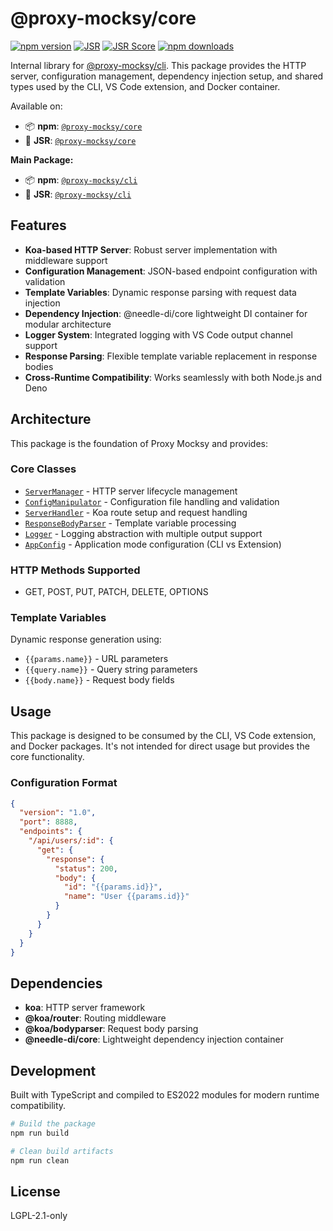 # @proxy-mocksy/core

[![npm version](https://img.shields.io/npm/v/@proxy-mocksy/core)](https://www.npmjs.com/package/@proxy-mocksy/core)
[![JSR](https://jsr.io/badges/@proxy-mocksy/core)](https://jsr.io/@proxy-mocksy/core)
[![JSR Score](https://jsr.io/badges/@proxy-mocksy/core/score)](https://jsr.io/@proxy-mocksy/core)
[![npm downloads](https://img.shields.io/npm/dm/@proxy-mocksy/core)](https://www.npmjs.com/package/@proxy-mocksy/core)

Internal library for [@proxy-mocksy/cli](https://www.npmjs.com/package/@proxy-mocksy/cli). This package provides the HTTP server, configuration management, dependency injection setup, and shared types used by the CLI, VS Code extension, and Docker container.

Available on:
- 📦 **npm**: [`@proxy-mocksy/core`](https://www.npmjs.com/package/@proxy-mocksy/core)
- 🦕 **JSR**: [`@proxy-mocksy/core`](https://jsr.io/@proxy-mocksy/core)

**Main Package:**
- 📦 **npm**: [`@proxy-mocksy/cli`](https://www.npmjs.com/package/@proxy-mocksy/cli)
- 🦕 **JSR**: [`@proxy-mocksy/cli`](https://jsr.io/@proxy-mocksy/cli)

## Features

- **Koa-based HTTP Server**: Robust server implementation with middleware support
- **Configuration Management**: JSON-based endpoint configuration with validation
- **Template Variables**: Dynamic response parsing with request data injection
- **Dependency Injection**: @needle-di/core lightweight DI container for modular architecture
- **Logger System**: Integrated logging with VS Code output channel support
- **Response Parsing**: Flexible template variable replacement in response bodies
- **Cross-Runtime Compatibility**: Works seamlessly with both Node.js and Deno

## Architecture

This package is the foundation of Proxy Mocksy and provides:

### Core Classes

- [`ServerManager`](src/server-manager.ts) - HTTP server lifecycle management
- [`ConfigManipulator`](src/config-manipulator.ts) - Configuration file handling and validation
- [`ServerHandler`](src/server-handler.ts) - Koa route setup and request handling
- [`ResponseBodyParser`](src/response-body-parser.ts) - Template variable processing
- [`Logger`](src/logger.ts) - Logging abstraction with multiple output support
- [`AppConfig`](src/app-config.ts) - Application mode configuration (CLI vs Extension)

### HTTP Methods Supported

- GET, POST, PUT, PATCH, DELETE, OPTIONS

### Template Variables

Dynamic response generation using:
- `{{params.name}}` - URL parameters
- `{{query.name}}` - Query string parameters  
- `{{body.name}}` - Request body fields

## Usage

This package is designed to be consumed by the CLI, VS Code extension, and Docker packages. It's not intended for direct usage but provides the core functionality.

### Configuration Format

```json
{
  "version": "1.0",
  "port": 8888,
  "endpoints": {
    "/api/users/:id": {
      "get": {
        "response": {
          "status": 200,
          "body": {
            "id": "{{params.id}}",
            "name": "User {{params.id}}"
          }
        }
      }
    }
  }
}
```

## Dependencies

- **koa**: HTTP server framework
- **@koa/router**: Routing middleware
- **@koa/bodyparser**: Request body parsing
- **@needle-di/core**: Lightweight dependency injection container

## Development

Built with TypeScript and compiled to ES2022 modules for modern runtime compatibility.

```bash
# Build the package
npm run build

# Clean build artifacts  
npm run clean
```

## License

LGPL-2.1-only